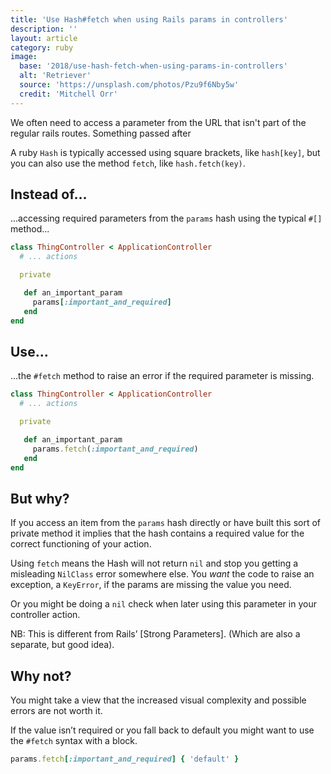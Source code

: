 ```yaml
---
title: 'Use Hash#fetch when using Rails params in controllers'
description: ''
layout: article
category: ruby
image:
  base: '2018/use-hash-fetch-when-using-params-in-controllers'
  alt: 'Retriever'
  source: 'https://unsplash.com/photos/Pzu9f6Nby5w'
  credit: 'Mitchell Orr'
---
```


We often need to access a parameter from the URL that isn't part of the regular rails routes. Something passed after

A ruby `Hash` is typically accessed using square brackets, like `hash[key]`, but you can also use the method `fetch`, like `hash.fetch(key)`.


## Instead of…

...accessing required parameters from the `params` hash using the typical `#[]` method...

```ruby
class ThingController < ApplicationController
  # ... actions

  private

   def an_important_param
     params[:important_and_required]
   end
end
```


## Use…

...the `#fetch` method to raise an error if the required parameter is missing.

```ruby
class ThingController < ApplicationController
  # ... actions

  private

   def an_important_param
     params.fetch(:important_and_required)
   end
end
```


## But why?

If you access an item from the `params` hash directly or have built this sort of private method it implies that the hash contains a required value for the correct functioning of your action.

Using `fetch` means the Hash will not return `nil` and stop you getting a misleading `NilClass` error somewhere else. You _want_ the code to raise an exception, a `KeyError`, if the params are missing the value you need.

Or you might be doing a `nil` check when later using this parameter in your controller action.

NB: This is different from Rails’ [Strong Parameters]. (Which are also a separate, but good idea).


##  Why not?

You might take a view that the increased visual complexity and possible errors are not worth it.

If the value isn’t required or you fall back to default you might want to use the `#fetch` syntax with a block.

```ruby
params.fetch[:important_and_required] { 'default' }
```
